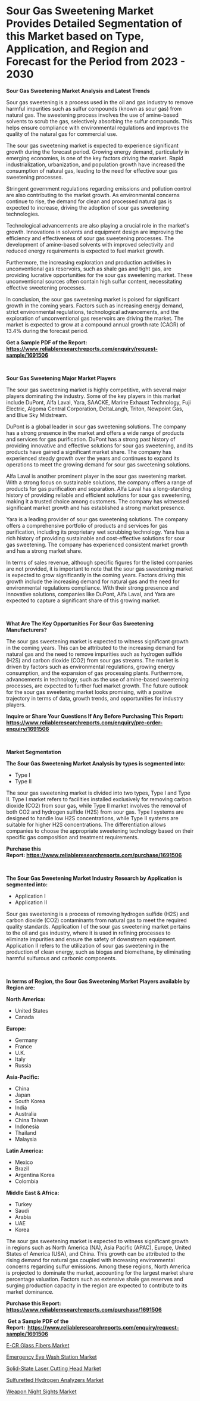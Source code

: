 <p><h1>Sour Gas Sweetening Market Provides Detailed Segmentation of this Market based on Type, Application, and Region and Forecast for the Period from 2023 - 2030</h1></p><p><strong>Sour Gas Sweetening Market Analysis and Latest Trends</strong></p>
<p><p>Sour gas sweetening is a process used in the oil and gas industry to remove harmful impurities such as sulfur compounds (known as sour gas) from natural gas. The sweetening process involves the use of amine-based solvents to scrub the gas, selectively absorbing the sulfur compounds. This helps ensure compliance with environmental regulations and improves the quality of the natural gas for commercial use.</p><p>The sour gas sweetening market is expected to experience significant growth during the forecast period. Growing energy demand, particularly in emerging economies, is one of the key factors driving the market. Rapid industrialization, urbanization, and population growth have increased the consumption of natural gas, leading to the need for effective sour gas sweetening processes.</p><p>Stringent government regulations regarding emissions and pollution control are also contributing to the market growth. As environmental concerns continue to rise, the demand for clean and processed natural gas is expected to increase, driving the adoption of sour gas sweetening technologies.</p><p>Technological advancements are also playing a crucial role in the market's growth. Innovations in solvents and equipment design are improving the efficiency and effectiveness of sour gas sweetening processes. The development of amine-based solvents with improved selectivity and reduced energy requirements is expected to fuel market growth.</p><p>Furthermore, the increasing exploration and production activities in unconventional gas reservoirs, such as shale gas and tight gas, are providing lucrative opportunities for the sour gas sweetening market. These unconventional sources often contain high sulfur content, necessitating effective sweetening processes.</p><p>In conclusion, the sour gas sweetening market is poised for significant growth in the coming years. Factors such as increasing energy demand, strict environmental regulations, technological advancements, and the exploration of unconventional gas reservoirs are driving the market. The market is expected to grow at a compound annual growth rate (CAGR) of 13.4% during the forecast period.</p></p>
<p><strong>Get a Sample PDF of the Report:&nbsp; <a href="https://www.reliableresearchreports.com/enquiry/request-sample/1691506">https://www.reliableresearchreports.com/enquiry/request-sample/1691506</a></strong></p>
<p>&nbsp;</p>
<p><strong>Sour Gas Sweetening Major Market Players</strong></p>
<p><p>The sour gas sweetening market is highly competitive, with several major players dominating the industry. Some of the key players in this market include DuPont, Alfa Laval, Yara, SAACKE, Marine Exhaust Technology, Fuji Electric, Algoma Central Corporation, DeltaLangh, Triton, Newpoint Gas, and Blue Sky Midstream.</p><p>DuPont is a global leader in sour gas sweetening solutions. The company has a strong presence in the market and offers a wide range of products and services for gas purification. DuPont has a strong past history of providing innovative and effective solutions for sour gas sweetening, and its products have gained a significant market share. The company has experienced steady growth over the years and continues to expand its operations to meet the growing demand for sour gas sweetening solutions.</p><p>Alfa Laval is another prominent player in the sour gas sweetening market. With a strong focus on sustainable solutions, the company offers a range of products for gas purification and separation. Alfa Laval has a long-standing history of providing reliable and efficient solutions for sour gas sweetening, making it a trusted choice among customers. The company has witnessed significant market growth and has established a strong market presence.</p><p>Yara is a leading provider of sour gas sweetening solutions. The company offers a comprehensive portfolio of products and services for gas purification, including its proprietary wet scrubbing technology. Yara has a rich history of providing sustainable and cost-effective solutions for sour gas sweetening. The company has experienced consistent market growth and has a strong market share.</p><p>In terms of sales revenue, although specific figures for the listed companies are not provided, it is important to note that the sour gas sweetening market is expected to grow significantly in the coming years. Factors driving this growth include the increasing demand for natural gas and the need for environmental regulations compliance. With their strong presence and innovative solutions, companies like DuPont, Alfa Laval, and Yara are expected to capture a significant share of this growing market.</p></p>
<p>&nbsp;</p>
<p><strong>What Are The Key Opportunities For Sour Gas Sweetening Manufacturers?</strong></p>
<p><p>The sour gas sweetening market is expected to witness significant growth in the coming years. This can be attributed to the increasing demand for natural gas and the need to remove impurities such as hydrogen sulfide (H2S) and carbon dioxide (CO2) from sour gas streams. The market is driven by factors such as environmental regulations, growing energy consumption, and the expansion of gas processing plants. Furthermore, advancements in technology, such as the use of amine-based sweetening processes, are expected to further fuel market growth. The future outlook for the sour gas sweetening market looks promising, with a positive trajectory in terms of data, growth trends, and opportunities for industry players.</p></p>
<p><strong>Inquire or Share Your Questions If Any Before Purchasing This Report: <a href="https://www.reliableresearchreports.com/enquiry/pre-order-enquiry/1691506">https://www.reliableresearchreports.com/enquiry/pre-order-enquiry/1691506</a></strong></p>
<p>&nbsp;</p>
<p><strong>Market Segmentation</strong></p>
<p><strong>The Sour Gas Sweetening Market Analysis by types is segmented into:</strong></p>
<p><ul><li>Type I</li><li>Type II</li></ul></p>
<p><p>The sour gas sweetening market is divided into two types, Type I and Type II. Type I market refers to facilities installed exclusively for removing carbon dioxide (CO2) from sour gas, while Type II market involves the removal of both CO2 and hydrogen sulfide (H2S) from sour gas. Type I systems are designed to handle low H2S concentrations, while Type II systems are suitable for higher H2S concentrations. The differentiation allows companies to choose the appropriate sweetening technology based on their specific gas composition and treatment requirements.</p></p>
<p><strong>Purchase this Report:&nbsp;<a href="https://www.reliableresearchreports.com/purchase/1691506">https://www.reliableresearchreports.com/purchase/1691506</a></strong></p>
<p>&nbsp;</p>
<p><strong>The Sour Gas Sweetening Market Industry Research by Application is segmented into:</strong></p>
<p><ul><li>Application I</li><li>Application II</li></ul></p>
<p><p>Sour gas sweetening is a process of removing hydrogen sulfide (H2S) and carbon dioxide (CO2) contaminants from natural gas to meet the required quality standards. Application I of the sour gas sweetening market pertains to the oil and gas industry, where it is used in refining processes to eliminate impurities and ensure the safety of downstream equipment. Application II refers to the utilization of sour gas sweetening in the production of clean energy, such as biogas and biomethane, by eliminating harmful sulfurous and carbonic components.</p></p>
<p>&nbsp;</p>
<p><strong>In terms of Region, the Sour Gas Sweetening Market Players available by Region are:</strong></p>
<p>
    <p> <strong> North America: </strong>
        <ul>
            <li>United States</li>
            <li>Canada</li>
        </ul>
        </p> 
    <p> <strong> Europe: </strong>
        <ul>
            <li>Germany</li>
            <li>France</li>
            <li>U.K.</li>
            <li>Italy</li>
            <li>Russia</li>
        </ul>
        </p> 
    <p> <strong> Asia-Pacific: </strong>
        <ul>
            <li>China</li>
            <li>Japan</li>
            <li>South Korea</li>
            <li>India</li>
            <li>Australia</li>
            <li>China Taiwan</li>
            <li>Indonesia</li>
            <li>Thailand</li>
            <li>Malaysia</li>
        </ul>
        </p> 
    <p> <strong> Latin America: </strong>
        <ul>
            <li>Mexico</li>
            <li>Brazil</li>
            <li>Argentina Korea</li>
            <li>Colombia</li>
        </ul>
        </p> 
    <p> <strong> Middle East & Africa: </strong>
        <ul>
            <li>Turkey</li>
            <li>Saudi</li>
            <li>Arabia</li>
            <li>UAE</li>
            <li>Korea</li>
        </ul>
    </p>
    </p>
<p><p>The sour gas sweetening market is expected to witness significant growth in regions such as North America (NA), Asia Pacific (APAC), Europe, United States of America (USA), and China. This growth can be attributed to the rising demand for natural gas coupled with increasing environmental concerns regarding sulfur emissions. Among these regions, North America is projected to dominate the market, accounting for the largest market share percentage valuation. Factors such as extensive shale gas reserves and surging production capacity in the region are expected to contribute to its market dominance.</p></p>
<p><strong>Purchase this Report: <a href="https://www.reliableresearchreports.com/purchase/1691506">https://www.reliableresearchreports.com/purchase/1691506</a></strong></p>
<p>&nbsp;<strong>Get a Sample PDF of the Report:&nbsp;&nbsp;<a href="https://www.reliableresearchreports.com/enquiry/request-sample/1691506">https://www.reliableresearchreports.com/enquiry/request-sample/1691506</a></strong></p>
<p><strong></strong></p>
<p><p><a href="https://medium.com/@reyeshowell655/e-cr-glass-fibers-market-the-key-to-successful-business-strategy-forecast-till-2030-42200c519d80">E-CR Glass Fibers Market</a></p><p><a href="https://www.linkedin.com/pulse/emergency-eye-wash-station-market-size-2023-2030-global-mytee/">Emergency Eye Wash Station Market</a></p><p><a href="https://www.linkedin.com/pulse/solid-state-laser-cutting-head-market-size-growth-forecast-pbo9e/">Solid-State Laser Cutting Head Market</a></p><p><a href="https://www.linkedin.com/pulse/sulfuretted-hydrogen-analyzers-market-research-report-provides-gatoe/">Sulfuretted Hydrogen Analyzers Market</a></p><p><a href="https://medium.com/@jonatanjast6362/decoding-weapon-night-sights-market-metrics-market-share-trends-and-growth-patterns-0f2e0ea91fbe">Weapon Night Sights Market</a></p></p>